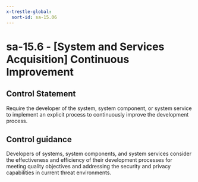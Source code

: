 ```yaml
---
x-trestle-global:
  sort-id: sa-15.06
---
```


# sa-15.6 - \[System and Services Acquisition\] Continuous Improvement

## Control Statement

Require the developer of the system, system component, or system service to implement an explicit process to continuously improve the development process.

## Control guidance

Developers of systems, system components, and system services consider the effectiveness and efficiency of their development processes for meeting quality objectives and addressing the security and privacy capabilities in current threat environments.
